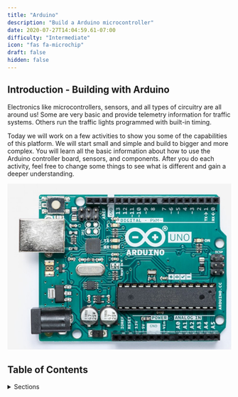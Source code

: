 ```yaml
---
title: "Arduino"
description: "Build a Arduino microcontroller"
date: 2020-07-27T14:04:59.61-07:00
difficulty: "Intermediate"
icon: "fas fa-microchip"
draft: false
hidden: false
---
```


## Introduction - Building with Arduino

Electronics like microcontrollers, sensors, and all types of circuitry are all around us! Some are very basic and provide telemetry information for traffic systems. Others run the traffic lights programmed with built-in timing.

Today we will work on a few activities to show you some of the capabilities of this platform. We will start small and simple and build to bigger and more complex. You will learn all the basic information about how to use the Arduino controller board, sensors, and components. After you do each activity, feel free to change some things to see what is different and gain a deeper understanding.

![Picture of an Arduino](./img/Arduino.png)


## Table of Contents
<details>
<summary>Sections</summary>
{{% children %}}
</details>
